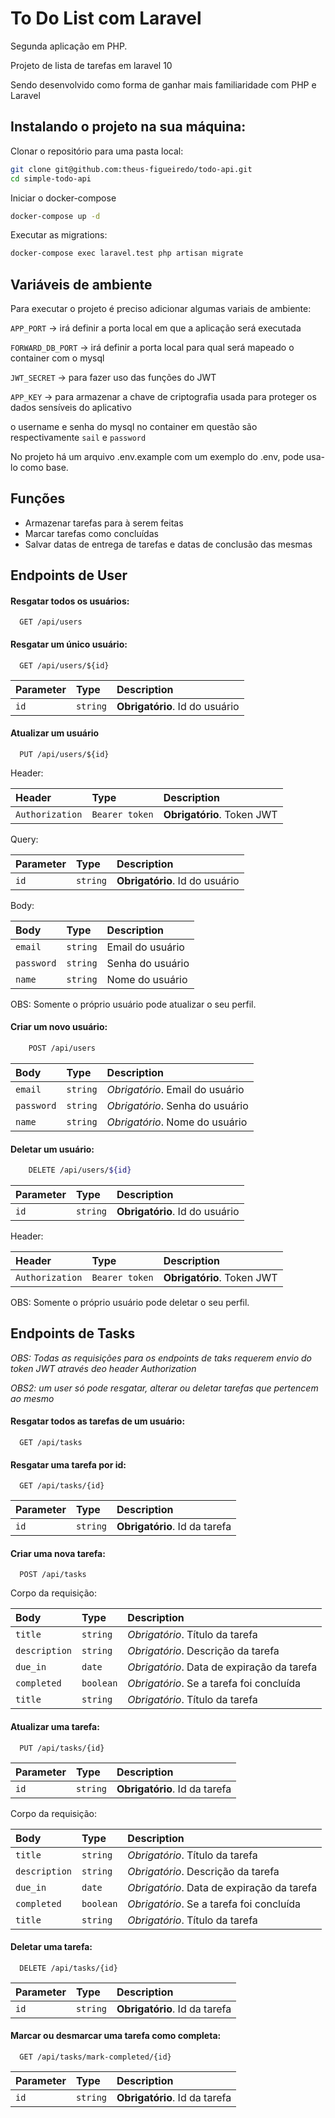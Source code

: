 
# To Do List com Laravel

Segunda aplicação em PHP.

Projeto de lista de tarefas em laravel 10

Sendo desenvolvido como forma de ganhar mais familiaridade com PHP e Laravel


## Instalando o projeto na sua máquina:

Clonar o repositório para uma pasta local:

```bash
git clone git@github.com:theus-figueiredo/todo-api.git
cd simple-todo-api
```

Iniciar o docker-compose

```bash
docker-compose up -d
```

Executar as migrations:

```bash
docker-compose exec laravel.test php artisan migrate
```


## Variáveis de ambiente

Para executar o projeto é preciso adicionar algumas variais de ambiente:

`APP_PORT` -> irá definir a porta local em que a aplicação será executada

`FORWARD_DB_PORT` -> irá definir a porta local para qual será mapeado o container com o mysql

`JWT_SECRET` -> para fazer uso das funções do JWT

`APP_KEY` -> para armazenar a chave de criptografia usada para proteger os dados sensíveis do aplicativo


o username e senha do mysql no container em questão são respectivamente `sail` e `password`

No projeto há um arquivo .env.example com um exemplo do .env, pode usa-lo como base.



## Funções

- Armazenar tarefas para à serem feitas
- Marcar tarefas como concluídas
- Salvar datas de entrega de tarefas e datas de conclusão das mesmas



## Endpoints de User

#### Resgatar todos os usuários:

```http
  GET /api/users
```


#### Resgatar um único usuário:

```http
  GET /api/users/${id}
```

| Parameter | Type     | Description                       |
| :-------- | :------- | :-------------------------------- |
| `id`      | `string` | **Obrigatório**. Id do usuário |


#### Atualizar um usuário

```http
  PUT /api/users/${id}
```

Header:

| Header | Type     | Description                       |
| :-------- | :------- | :-------------------------------- |
| `Authorization`      | `Bearer token` | **Obrigatório**. Token JWT    |

Query:

| Parameter | Type     | Description                       |
| :-------- | :------- | :-------------------------------- |
| `id`      | `string` | **Obrigatório**. Id do usuário    |

Body:

| Body      | Type     | Description                       |
| :-------- | :------- | :-------------------------------- |
| `email`   | `string` | Email do usuário   |
| `password`   | `string` | Senha do usuário   |
| `name`   | `string` | Nome do usuário   |

OBS: Somente o próprio usuário pode atualizar o seu perfil.

#### Criar um novo usuário:

```bash
    POST /api/users
```

| Body      | Type     | Description                       |
| :-------- | :------- | :-------------------------------- |
| `email`   | `string` | *Obrigatório*. Email do usuário   |
| `password`   | `string` | *Obrigatório*. Senha do usuário   |
| `name`   | `string` | *Obrigatório*. Nome do usuário   |


#### Deletar um usuário:



```bash
    DELETE /api/users/${id}
```


| Parameter | Type     | Description                       |
| :-------- | :------- | :-------------------------------- |
| `id`      | `string` | **Obrigatório**. Id do usuário |

Header:

| Header | Type     | Description                       |
| :-------- | :------- | :-------------------------------- |
| `Authorization`      | `Bearer token` | **Obrigatório**. Token JWT    |

OBS: Somente o próprio usuário pode deletar o seu perfil.

## Endpoints de Tasks

_OBS: Todas as requisições para os endpoints de taks requerem envio do token JWT através deo header Authorization_

_OBS2: um user só pode resgatar, alterar ou deletar tarefas que pertencem ao mesmo_

#### Resgatar todos as tarefas de um usuário:

```http
  GET /api/tasks
```

#### Resgatar uma tarefa por id:

```http
  GET /api/tasks/{id}
```

| Parameter | Type     | Description                       |
| :-------- | :------- | :-------------------------------- |
| `id`      | `string` | **Obrigatório**. Id da tarefa |

#### Criar uma nova tarefa:

```http
  POST /api/tasks
```

Corpo da requisição:

| Body      | Type     | Description                       |
| :-------- | :------- | :-------------------------------- |
| `title`   | `string` | *Obrigatório*. Título da tarefa   |
| `description` | `string` | *Obrigatório*. Descrição da tarefa   |
| `due_in`  | `date` | *Obrigatório*. Data de expiração da tarefa |
| `completed`|`boolean`| *Obrigatório*. Se a tarefa foi concluída |
| `title`   | `string` | *Obrigatório*. Título da tarefa  |


#### Atualizar uma tarefa:

```http
  PUT /api/tasks/{id}
```

| Parameter | Type     | Description                       |
| :-------- | :------- | :-------------------------------- |
| `id`      | `string` | **Obrigatório**. Id da tarefa |


Corpo da requisição:

| Body      | Type     | Description                       |
| :-------- | :------- | :-------------------------------- |
| `title`   | `string` | *Obrigatório*. Título da tarefa   |
| `description` | `string` | *Obrigatório*. Descrição da tarefa   |
| `due_in`  | `date` | *Obrigatório*. Data de expiração da tarefa |
| `completed`|`boolean`| *Obrigatório*. Se a tarefa foi concluída |
| `title`   | `string` | *Obrigatório*. Título da tarefa  |


#### Deletar uma tarefa:


```http
  DELETE /api/tasks/{id}
```

| Parameter | Type     | Description                       |
| :-------- | :------- | :-------------------------------- |
| `id`      | `string` | **Obrigatório**. Id da tarefa |


#### Marcar ou desmarcar uma tarefa como completa:

```http
  GET /api/tasks/mark-completed/{id}
```

| Parameter | Type     | Description                       |
| :-------- | :------- | :-------------------------------- |
| `id`      | `string` | **Obrigatório**. Id da tarefa |
